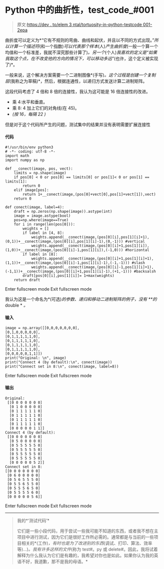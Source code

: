 # Python 中的曲折性，test_code_#001

> 原文:[https://dev . to/elem 3 ntal/tortuosity-in-python-testcode 001-2epa](https://dev.to/elem3ntal/tortuosity-in-python-testcode001-2epa)

曲折度可以定义为*“它有不规则的弯曲、曲线和起伏，并且以不同的方式出现。”*所以计算一个描述符*(和一个指数)*可以代表那个样本*(人)*产生曲折度*(一般一个算一个均值和一个标准差，我就不深究那些计算了)*。另一个*(个人)*我喜欢的定义是“如果我取这个点，在不改变他的方向的情况下，可以移动多远”*(也许，这个定义被实现了)*。

一般来说，这个解决方案需要一个二进制图像*(手写)*。这个过程是创建一个复制层*(我称之为草稿)*，然后，根据连通性，以递归方式发送计算二进制矩阵。

这段代码考虑了 4 倍和 8 倍的连接性，我认为这可能是 16 倍连接性的改进。

*   乘 4:水平和垂直。
*   乘 8: 4 加上它们的对角线(在 45)。
*   *(按 16，每隔 22 )*

但是对于这个代码所产生的问题，测试集中的结果并没有表明需要扩展连接性

#### 代码

```
#!/usr/bin/env python3
# -*- coding: utf-8 -*- 
import math
import numpy as np

def __conect(image, pos, vect):
    limits = np.shape(image)
    if pos[0] < 0 or pos[0] == limits[0] or pos[1]< 0 or pos[1] == limits[1]:
        return 0
    elif image[pos]:
        return 1+__conect(image,(pos[0]+vect[0],pos[1]+vect[1]),vect)
    return 0

def conect(image, label=4):
    draft = np.zeros(np.shape(image)).astype(int)
    image = image.astype(bool)
    pos=np.where(image==True)
    for i in range(len(pos[0])):
        weights = []
        if label in [4, 8]:
            weights.append(__conect(image,(pos[0][i],pos[1][i]+1),(0,1))+__conect(image,(pos[0][i],pos[1][i]-1),(0,-1))) #vertical
            weights.append(__conect(image,(pos[0][i]+1,pos[1][i]),(1,0))+__conect(image,(pos[0][i]-1,pos[1][i]),(-1,0))) #horizontal
        if label in [8]:
            weights.append(__conect(image,(pos[0][i]+1,pos[1][i]+1),(1,1))+__conect(image,(pos[0][i]-1,pos[1][i]-1),(-1,-1))) #slash
            weights.append(__conect(image,(pos[0][i]-1,pos[1][i]+1),(-1,1))+__conect(image,(pos[0][i]+1,pos[1][i]-1),(+1,-1))) #backsalsh
        draft[pos[0][i],pos[1][i]]= 1+max(weights)
    return draft 
```

Enter fullscreen mode Exit fullscreen mode

我认为这是一个命名为*(可选)*的参数、递归和移动二进制矩阵的例子，没有 **的*double * *。*

#### 输入

```
image = np.array([[0,0,0,0,0,0,0],
[0,1,0,0,0,0,0],
[0,1,1,1,1,1,0],
[0,1,1,1,1,1,0],
[0,1,1,1,1,1,0],
[0,1,1,1,1,1,0],
[0,0,0,0,0,1,1]])
print("Original: \n", image)
print("Connect 4 (by default):\n", conect(image))
print("Connect set in 8:\n", conect(image, label=8)) 
```

Enter fullscreen mode Exit fullscreen mode

#### 输出

```
Original: 
 [[0 0 0 0 0 0 0]
  [0 1 0 0 0 0 0]
  [0 1 1 1 1 1 0]
  [0 1 1 1 1 1 0]
  [0 1 1 1 1 1 0]
  [0 1 1 1 1 1 0]
  [0 0 0 0 0 1 1]]
Connect 4 (by default):
 [[0 0 0 0 0 0 0]
  [0 5 0 0 0 0 0]
  [0 5 5 5 5 5 0]
  [0 5 5 5 5 5 0]
  [0 5 5 5 5 5 0]
  [0 5 5 5 5 5 0]
  [0 0 0 0 0 5 2]]
Connect set in 8:
[[0 0 0 0 0 0 0]
 [0 6 0 0 0 0 0]
 [0 5 6 5 5 5 0]
 [0 5 5 6 5 5 0]
 [0 5 5 5 6 5 0]
 [0 5 5 5 5 6 0]
 [0 0 0 0 0 5 6]] 
```

Enter fullscreen mode Exit fullscreen mode

* * *

> 我的*‘测试代码’*
> 
> 它们是一些小段代码，用于尝试一些我可能不知道的东西，或者我不想在主项目中进行测试，因为它们是很好工作所必需的。通常都是与当前的一些项目相关的*(工作)*，有时也是为了改进别的东西*(调试、打印、算法、效率等)...)*。我有许多这样的文件*(称为 test#。py 或 delete#。因此，我将试着解释为什么我认为它们是有趣的，我希望对你也是如此。如果你认为我的英语不好，我道歉，那不是我的母语。*